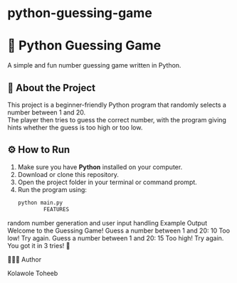 # python-guessing-game
# 🎯 Python Guessing Game

A simple and fun number guessing game written in Python.

## 🧠 About the Project
This project is a beginner-friendly Python program that randomly selects a number between 1 and 20.  
The player then tries to guess the correct number, with the program giving hints whether the guess is too high or too low.

## ⚙️ How to Run
1. Make sure you have **Python** installed on your computer.
2. Download or clone this repository.
3. Open the project folder in your terminal or command prompt.
4. Run the program using:
   ```bash
   python main.py
           FEATURES
 random number generation and user input handling
Example Output
Welcome to the Guessing Game!
Guess a number between 1 and 20: 10
Too low! Try again.
Guess a number between 1 and 20: 15
Too high! Try again.
You got it in 3 tries! 🎉

👨🏽‍💻 Author

Kolawole Toheeb
